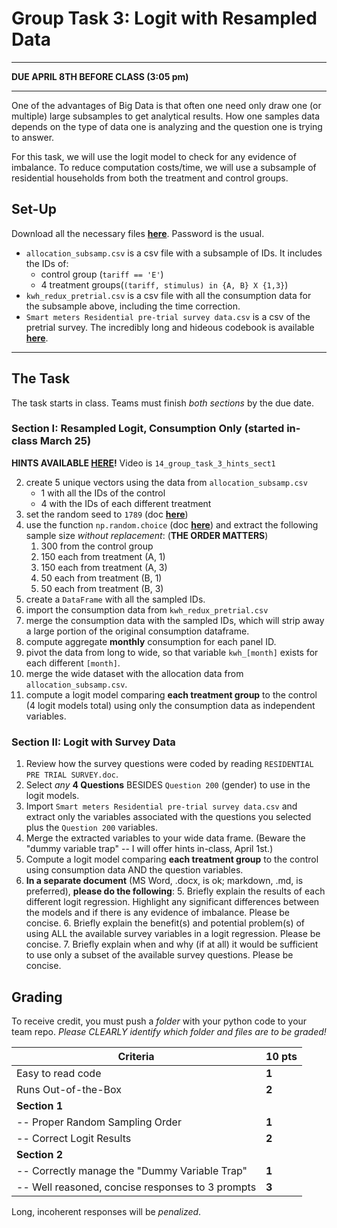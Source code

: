 # Group Task 3: Logit with Resampled Data

---

**DUE APRIL 8TH BEFORE CLASS (3:05 pm)**

---

One of the advantages of Big Data is that often one need only draw one (or multiple) large subsamples to get analytical results. How one samples data depends on the type of data one is analyzing and the question one is trying to answer.

For this task, we will use the logit model to check for any evidence of imbalance. To reduce computation costs/time, we will use a subsample of residential households from both the treatment and control groups.

## Set-Up
Download all the necessary files [**here**](https://www.dropbox.com/sh/j34pxsi8azvudvw/AABm6Syp2cnxyig6sO-qGNFia?dl=0). Password is the usual.

- `allocation_subsamp.csv` is a csv file with a subsample of IDs. It includes the IDs of:
	- control group (`tariff == 'E'`)
	- 4 treatment groups(`(tariff, stimulus) in {A, B} X {1,3}`)
- `kwh_redux_pretrial.csv` is a csv file with all the consumption data for the subsample above, including the time correction.
- `Smart meters Residential pre-trial survey data.csv` is a csv of the pretrial survey. The incredibly long and hideous codebook is available [**here**](https://www.dropbox.com/s/t7f3f1kzv0em34b/RESIDENTIAL%20PRE%20TRIAL%20SURVEY.doc?dl=0).

---

## The Task

The task starts in class. Teams must finish *both sections* by the due date.

### Section I: Resampled Logit, Consumption Only (started in-class March 25)

**HINTS AVAILABLE [HERE](https://www.dropbox.com/sh/ccrvzpz5ynym5gn/AACV-MjrL9X01TSBkfLl3CQLa?dl=0)!** Video is `14_group_task_3_hints_sect1`

2. create 5 unique vectors using the data from `allocation_subsamp.csv`
	- 1 with all the IDs of the control
	- 4 with the IDs of each different treatment
3. set the random seed to `1789` (doc [**here**](http://docs.scipy.org/doc/numpy/reference/generated/numpy.random.seed.html))
3. use the function `np.random.choice` (doc [**here**](http://docs.scipy.org/doc/numpy/reference/generated/numpy.random.choice.html)) and extract the following sample size *without replacement*: (**THE ORDER MATTERS**)
	1. 300 from the control group
	4. 150 each from treatment (A, 1)
	5. 150 each from treatment  (A, 3)
	2. 50 each from treatment (B, 1)
	3. 50 each from treatment (B, 3)
4. create a `DataFrame` with all the sampled IDs.
1. import the consumption data from `kwh_redux_pretrial.csv`
5. merge the consumption data with the sampled IDs, which will strip away a large portion of the original consumption dataframe.
6. compute aggregate **monthly** consumption for each panel ID.
7. pivot the data from long to wide, so that variable `kwh_[month]` exists for each different `[month]`.
8. merge the wide dataset with the allocation data from `allocation_subsamp.csv`.
9. compute a logit model comparing **each treatment group** to the control (4 logit models total) using only the consumption data as independent variables.

### Section II: Logit with Survey Data

1. Review how the survey questions were coded by reading `RESIDENTIAL PRE TRIAL SURVEY.doc`.
2. Select *any* **4 Questions** BESIDES `Question 200` (gender) to use in the logit models.
2. Import `Smart meters Residential pre-trial survey data.csv` and extract only the variables associated with the questions you selected plus the `Question 200` variables.
3. Merge the extracted variables to your wide data frame. (Beware the "dummy variable trap" -- I will offer hints in-class, April 1st.)
4. Compute a logit model comparing **each treatment group** to the control using consumption data AND the question variables.
5. **In a separate document** (MS Word, .docx, is ok; markdown, .md, is preferred), **please do the following**: 
	5. Briefly explain the results of each different logit regression. Highlight any significant differences between the models and if there is any evidence of imbalance. Please be concise.
	6. Briefly explain the benefit(s) and potential problem(s) of using ALL the available survey variables in a logit regression. Please be concise.
	7. Briefly explain when and why (if at all) it would be sufficient to use only a subset of the available survey questions. Please be concise.

## Grading

To receive credit, you must push a *folder* with your python code to your team repo. *Please CLEARLY identify which folder and files are to be graded!*

|Criteria 								| 	10 pts  	|
|---------------------------------------|---------------|
|Easy to read code 						|	**1**  		|
|Runs Out-of-the-Box					|	**2**		|
|**Section 1**                      	|  				|
|		 -- Proper Random Sampling Order| 	**1**		|
|		 -- Correct Logit Results		| 	**2**		|
|**Section 2**                      	|  					|
|		 -- Correctly manage the "Dummy Variable Trap"		| 	**1**|
|		 -- Well reasoned, concise responses to 3 prompts		| 	**3**|

Long, incoherent responses will be *penalized*.
